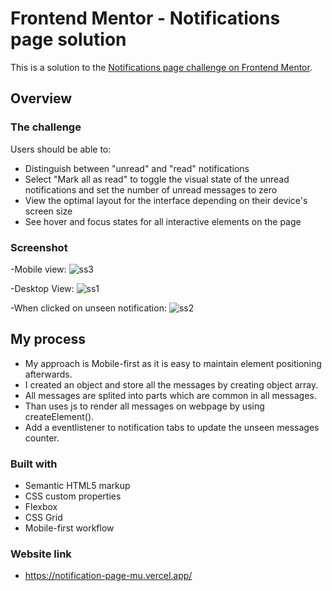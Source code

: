 # Frontend Mentor - Notifications page solution

This is a solution to the [Notifications page challenge on Frontend Mentor](https://www.frontendmentor.io/challenges/notifications-page-DqK5QAmKbC). 

## Overview

### The challenge

Users should be able to:

- Distinguish between "unread" and "read" notifications
- Select "Mark all as read" to toggle the visual state of the unread notifications and set the number of unread messages to zero
- View the optimal layout for the interface depending on their device's screen size
- See hover and focus states for all interactive elements on the page

### Screenshot
-Mobile view:
![ss3](https://user-images.githubusercontent.com/125572956/235226475-0eccc4d2-b750-4e5b-8756-63b0d8c6a017.png)

-Desktop View:
![ss1](https://user-images.githubusercontent.com/125572956/235225959-21734f4b-3fc8-4289-b84e-030b5bbddbae.png)

-When clicked on unseen notification:
![ss2](https://user-images.githubusercontent.com/125572956/235226451-6be569d5-669d-449a-9f00-1ec6824217f3.png)

## My process

- My approach is Mobile-first as it is easy to maintain element positioning afterwards.
- I created an object and store all the messages by creating object array.
- All messages are splited into parts which are common in all messages.
- Than uses js to render all messages on webpage by using createElement().
- Add a eventlistener to notification tabs to update the unseen messages counter.

### Built with

- Semantic HTML5 markup
- CSS custom properties
- Flexbox
- CSS Grid
- Mobile-first workflow

### Website link

- https://notification-page-mu.vercel.app/
